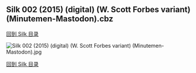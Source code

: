 ## Silk 002 (2015) (digital) (W. Scott Forbes variant) (Minutemen-Mastodon).cbz


[回到 Silk 目录](https://github.com/alicewish/markdown/blob/master/series/Silk.md)


![Silk 002 (2015) (digital) (W. Scott Forbes variant) (Minutemen-Mastodon).jpg](https://wx1.sinaimg.cn/large/6a9fdecaly1fr0x3u2kt0j21kw2ed1kx.jpg)

[回到 Silk 目录](https://github.com/alicewish/markdown/blob/master/series/Silk.md)

